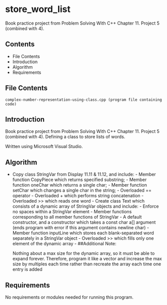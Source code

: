 # store_word_list
Book practice project from Problem Solving With C++ Chapter 11. Project 5 (combined with 4).

Contents
---------------------
* File Contents
* Introduction
* Algorithm
* Requirements

## File Contents
	
	complex-number-representation-using-class.cpp (program file containing code)

## Introduction
Book practice project from Problem Solving With C++ Chapter 11. Project 5 (combined with 4).
Defining a class to store lists of words.   

Written using Microsoft Visual Studio. 

## Algorithm

- Copy class StringVar from Display 11.11 & 11.12, and include:
			- Member function CopyPiece which returns specified substring;
			- Member function oneChar which returns a single char;
			- Member function setChar which changes a single char in the string;
			- Overloaded == operator
			- Overloaded + which performs string concatenation
			- Overloaded >> which reads one word
		- Create class Text which consists of a dynamic array of StringVar objects and include:
		 - Enforce no spaces within a StringVar element
		 - Member functions corresponding to all member functions of StringVar
		 - A default constructor, and a constructor which takes a const char a[] argument (ends program with error if this argument contains newline char)
		 - Member function inputLine which stores each blank-separated word separately in a StringVar object
		 - Overloaded >> which fills only one element of the dynamic array
		 - 
	##Additional Note:
	
    Nothing about a max size for the dynamic array, so it must be able to expand forever. Therefore, program it like a vector and increase the max size by multiples each time rather than recreate the array each time one entry is added
	
    

## Requirements
No requirements or modules needed for running this program. 
